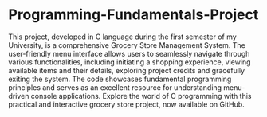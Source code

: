 # Programming-Fundamentals-Project
This project, developed in C language during the first semester of my University, is a comprehensive Grocery Store Management System. The user-friendly menu interface allows users to seamlessly navigate through various functionalities, including initiating a shopping experience, viewing available items and their details, exploring project credits and gracefully exiting the system. The code showcases fundamental programming principles and serves as an excellent resource for understanding menu-driven console applications. Explore the world of C programming with this practical and interactive grocery store project, now available on GitHub.
